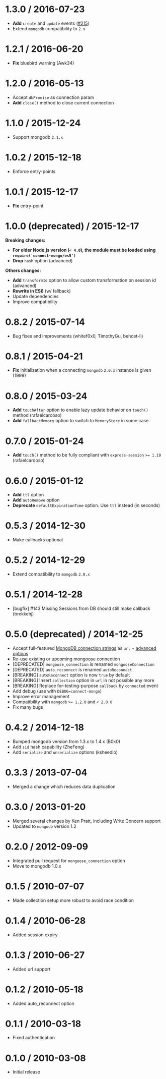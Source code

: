 1.3.0 / 2016-07-23
=================

* __Add__ `create` and `update` events ([#215](https://github.com/kcbanner/connect-mongo/issues/215))
* Extend `mongodb` compatibility to `2.x`

1.2.1 / 2016-06-20
=================

* __Fix__ bluebird warning (Awk34)

1.2.0 / 2016-05-13
=================

* Accept `dbPromise` as connection param
* __Add__ `close()` method to close current connection

1.1.0 / 2015-12-24
=================

* Support mongodb `2.1.x`

1.0.2 / 2015-12-18
=================

* Enforce entry-points

1.0.1 / 2015-12-17
=================

* __Fix__ entry-point

1.0.0 (deprecated) / 2015-12-17
==================

__Breaking changes:__
* __For older Node.js version (`< 4.0`), the module must be loaded using `require('connect-mongo/es5')`__
* __Drop__ `hash` option (advanced)

__Others changes:__
* __Add__ `transformId` option to allow custom transformation on session id (advanced)
* __Rewrite in ES6__ (w/ fallback)
* Update dependencies
* Improve compatibility

0.8.2 / 2015-07-14
==================

* Bug fixes and improvements (whitef0x0, TimothyGu, behcet-li)


0.8.1 / 2015-04-21
==================

* __Fix__ initialization when a connecting `mongodb` `2.0.x` instance is given (1999)


0.8.0 / 2015-03-24
==================

* __Add__ `touchAfter` option to enable lazy update behavior on `touch()` method (rafaelcardoso)
* __Add__ `fallbackMemory` option to switch to `MemoryStore` in some case.


0.7.0 / 2015-01-24
==================

* __Add__ `touch()` method to be fully compliant with `express-session` `>= 1.10` (rafaelcardoso)


0.6.0 / 2015-01-12
==================

* __Add__ `ttl` option
* __Add__ `autoRemove` option
* __Deprecate__ `defaultExpirationTime` option. Use `ttl` instead (in seconds)


0.5.3 / 2014-12-30
==================

* Make callbacks optional


0.5.2 / 2014-12-29
==================

* Extend compatibility to `mongodb` `2.0.x`


0.5.1 / 2014-12-28
==================

* [bugfix] #143 Missing Sessions from DB should still make callback (brekkehj)


0.5.0 (deprecated) / 2014-12-25
==================

* Accept full-featured [MongoDB connection strings](http://docs.mongodb.org/manual/reference/connection-string/) as `url` + [advanced options](http://mongodb.github.io/node-mongodb-native/1.4/driver-articles/mongoclient.html)
* Re-use existing or upcoming mongoose connection
* [DEPRECATED] `mongoose_connection` is renamed `mongooseConnection`
* [DEPRECATED] `auto_reconnect` is renamed `autoReconnect`
* [BREAKING] `autoReconnect` option is now `true` by default
* [BREAKING] Insert `collection` option in `url` in not possible any more
* [BREAKING] Replace for-testing-purpose `callback` by `connected` event
* Add debug (use with `DEBUG=connect-mongo`)
* Improve error management
* Compatibility with `mongodb` `>= 1.2.0` and `< 2.0.0`
* Fix many bugs


0.4.2 / 2014-12-18
==================

  * Bumped mongodb version from 1.3.x to 1.4.x (B0k0)
  * Add `sid` hash capability (ZheFeng)
  * Add `serialize` and `unserialize` options (ksheedlo)


0.3.3 / 2013-07-04
==================

  * Merged a change which reduces data duplication


0.3.0 / 2013-01-20
==================

  * Merged several changes by Ken Pratt, including Write Concern support
  * Updated to `mongodb` version 1.2

0.2.0 / 2012-09-09
==================

  * Integrated pull request for `mongoose_connection` option
  * Move to mongodb 1.0.x

0.1.5 / 2010-07-07
==================

  * Made collection setup more robust to avoid race condition


0.1.4 / 2010-06-28
==================

  * Added session expiry


0.1.3 / 2010-06-27
==================

  * Added url support


0.1.2 / 2010-05-18
==================

  * Added auto_reconnect option


0.1.1 / 2010-03-18
==================

  * Fixed authentication


0.1.0 / 2010-03-08
==================

  * Initial release
